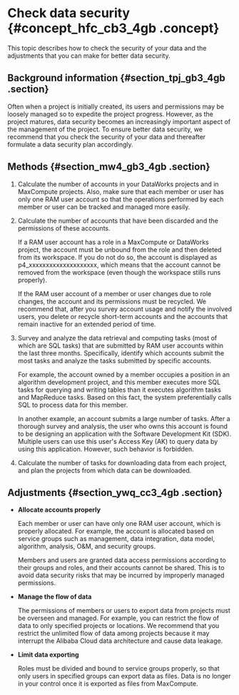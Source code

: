 # Check data security {#concept_hfc_cb3_4gb .concept}

This topic describes how to check the security of your data and the adjustments that you can make for better data security.

## Background information {#section_tpj_gb3_4gb .section}

Often when a project is initially created, its users and permissions may be loosely managed so to expedite the project progress. However, as the project matures, data security becomes an increasingly important aspect of the management of the project. To ensure better data security, we recommend that you check the security of your data and thereafter formulate a data security plan accordingly.

## Methods {#section_mw4_gb3_4gb .section}

1.  Calculate the number of accounts in your DataWorks projects and in MaxCompute projects. Also, make sure that each member or user has only one RAM user account so that the operations performed by each member or user can be tracked and managed more easily.
2.  Calculate the number of accounts that have been discarded and the permissions of these accounts.

    If a RAM user account has a role in a MaxCompute or DataWorks project, the account must be unbound from the role and then deleted from its workspace. If you do not do so, the account is displayed as p4\_xxxxxxxxxxxxxxxxxxxx, which means that the account cannot be removed from the workspace \(even though the workspace stills runs properly\).

    If the RAM user account of a member or user changes due to role changes, the account and its permissions must be recycled. We recommend that, after you survey account usage and notify the involved users, you delete or recycle short-term accounts and the accounts that remain inactive for an extended period of time.

3.  Survey and analyze the data retrieval and computing tasks \(most of which are SQL tasks\) that are submitted by RAM user accounts within the last three months. Specifically, identify which accounts submit the most tasks and analyze the tasks submitted by specific accounts.

    For example, the account owned by a member occupies a position in an algorithm development project, and this member executes more SQL tasks for querying and writing tables than it executes algorithm tasks and MapReduce tasks. Based on this fact, the system preferentially calls SQL to process data for this member.

    In another example, an account submits a large number of tasks. After a thorough survey and analysis, the user who owns this account is found to be designing an application with the Software Development Kit \(SDK\). Multiple users can use this user's Access Key \(AK\) to query data by using this application. However, such behavior is forbidden.

4.  Calculate the number of tasks for downloading data from each project, and plan the projects from which data can be downloaded.

## Adjustments {#section_ywq_cc3_4gb .section}

-   **Allocate accounts properly**

    Each member or user can have only one RAM user account, which is properly allocated. For example, the account is allocated based on service groups such as management, data integration, data model, algorithm, analysis, O&M, and security groups.

    Members and users are granted data access permissions according to their groups and roles, and their accounts cannot be shared. This is to avoid data security risks that may be incurred by improperly managed permissions.


-   **Manage the flow of data** 

    The permissions of members or users to export data from projects must be overseen and managed. For example, you can restrict the flow of data to only specified projects or locations. We recommend that you restrict the unlimited flow of data among projects because it may interrupt the Alibaba Cloud data architecture and cause data leakage.

-   **Limit data exporting**

    Roles must be divided and bound to service groups properly, so that only users in specified groups can export data as files. Data is no longer in your control once it is exported as files from MaxCompute.


